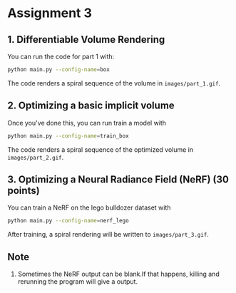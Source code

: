 Assignment 3
===================================




##  1. Differentiable Volume Rendering
You can run the code for part 1 with:

```bash
python main.py --config-name=box
```
The code renders a spiral sequence of the volume in `images/part_1.gif`.

##  2. Optimizing a basic implicit volume


Once you've done this, you can run train a model with

```bash
python main.py --config-name=train_box
```

The code renders a spiral sequence of the optimized volume in `images/part_2.gif`.


##  3. Optimizing a Neural Radiance Field (NeRF) (30 points)

You can train a NeRF on the lego bulldozer dataset with

```bash
python main.py --config-name=nerf_lego
```

After training, a spiral rendering will be written to `images/part_3.gif`.

##  Note

1. Sometimes the NeRF output can be blank.If that happens, killing and rerunning the program will give a output.
